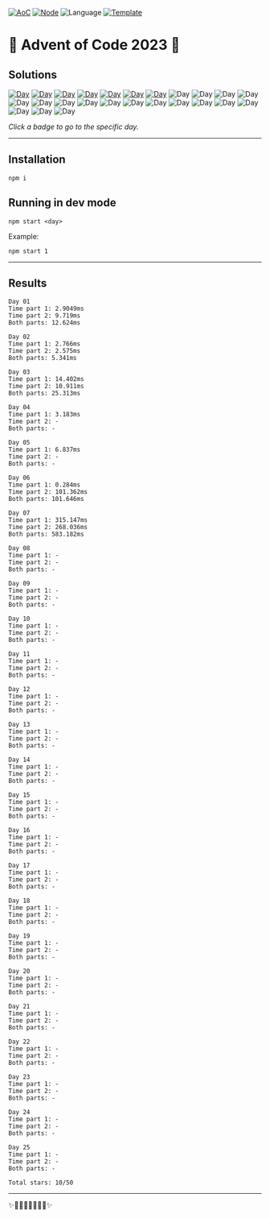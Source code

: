 <!-- Entries between SOLUTIONS and RESULTS tags are auto-generated -->

[![AoC](https://badgen.net/badge/AoC/2023/blue)](https://adventofcode.com/2023)
[![Node](https://badgen.net/badge/Node/v16.13.0+/blue)](https://nodejs.org/en/download/)
![Language](https://badgen.net/badge/Language/TypeScript/blue)
[![Template](https://badgen.net/badge/Template/aocrunner/blue)](https://github.com/caderek/aocrunner)

# 🎄 Advent of Code 2023 🎄

## Solutions

<!--SOLUTIONS-->

[![Day](https://badgen.net/badge/01/%E2%98%86%E2%98%86/green)](src/day01)
[![Day](https://badgen.net/badge/02/%E2%98%86%E2%98%86/green)](src/day02)
[![Day](https://badgen.net/badge/03/%E2%98%86%E2%98%86/green)](src/day03)
[![Day](https://badgen.net/badge/04/%E2%98%86%E2%98%86/yellow)](src/day04)
[![Day](https://badgen.net/badge/05/%E2%98%86%E2%98%86/yellow)](src/day05)
[![Day](https://badgen.net/badge/06/%E2%98%85%E2%98%86/green)](src/day06)
[![Day](https://badgen.net/badge/07/%E2%98%85%E2%98%85/green)](src/day07)
![Day](https://badgen.net/badge/08/%E2%98%86%E2%98%86/gray)
![Day](https://badgen.net/badge/09/%E2%98%86%E2%98%86/gray)
![Day](https://badgen.net/badge/10/%E2%98%86%E2%98%86/gray)
![Day](https://badgen.net/badge/11/%E2%98%86%E2%98%86/gray)
![Day](https://badgen.net/badge/12/%E2%98%86%E2%98%86/gray)
![Day](https://badgen.net/badge/13/%E2%98%86%E2%98%86/gray)
![Day](https://badgen.net/badge/14/%E2%98%86%E2%98%86/gray)
![Day](https://badgen.net/badge/15/%E2%98%86%E2%98%86/gray)
![Day](https://badgen.net/badge/16/%E2%98%86%E2%98%86/gray)
![Day](https://badgen.net/badge/17/%E2%98%86%E2%98%86/gray)
![Day](https://badgen.net/badge/18/%E2%98%86%E2%98%86/gray)
![Day](https://badgen.net/badge/19/%E2%98%86%E2%98%86/gray)
![Day](https://badgen.net/badge/20/%E2%98%86%E2%98%86/gray)
![Day](https://badgen.net/badge/21/%E2%98%86%E2%98%86/gray)
![Day](https://badgen.net/badge/22/%E2%98%86%E2%98%86/gray)
![Day](https://badgen.net/badge/23/%E2%98%86%E2%98%86/gray)
![Day](https://badgen.net/badge/24/%E2%98%86%E2%98%86/gray)
![Day](https://badgen.net/badge/25/%E2%98%86%E2%98%86/gray)

<!--/SOLUTIONS-->

_Click a badge to go to the specific day._

---

## Installation

```
npm i
```

## Running in dev mode

```
npm start <day>
```

Example:

```
npm start 1
```

---

## Results

<!--RESULTS-->

```
Day 01
Time part 1: 2.9049ms
Time part 2: 9.719ms
Both parts: 12.624ms
```

```
Day 02
Time part 1: 2.766ms
Time part 2: 2.575ms
Both parts: 5.341ms
```

```
Day 03
Time part 1: 14.402ms
Time part 2: 10.911ms
Both parts: 25.313ms
```

```
Day 04
Time part 1: 3.183ms
Time part 2: -
Both parts: -
```

```
Day 05
Time part 1: 6.837ms
Time part 2: -
Both parts: -
```

```
Day 06
Time part 1: 0.284ms
Time part 2: 101.362ms
Both parts: 101.646ms
```

```
Day 07
Time part 1: 315.147ms
Time part 2: 268.036ms
Both parts: 583.182ms
```

```
Day 08
Time part 1: -
Time part 2: -
Both parts: -
```

```
Day 09
Time part 1: -
Time part 2: -
Both parts: -
```

```
Day 10
Time part 1: -
Time part 2: -
Both parts: -
```

```
Day 11
Time part 1: -
Time part 2: -
Both parts: -
```

```
Day 12
Time part 1: -
Time part 2: -
Both parts: -
```

```
Day 13
Time part 1: -
Time part 2: -
Both parts: -
```

```
Day 14
Time part 1: -
Time part 2: -
Both parts: -
```

```
Day 15
Time part 1: -
Time part 2: -
Both parts: -
```

```
Day 16
Time part 1: -
Time part 2: -
Both parts: -
```

```
Day 17
Time part 1: -
Time part 2: -
Both parts: -
```

```
Day 18
Time part 1: -
Time part 2: -
Both parts: -
```

```
Day 19
Time part 1: -
Time part 2: -
Both parts: -
```

```
Day 20
Time part 1: -
Time part 2: -
Both parts: -
```

```
Day 21
Time part 1: -
Time part 2: -
Both parts: -
```

```
Day 22
Time part 1: -
Time part 2: -
Both parts: -
```

```
Day 23
Time part 1: -
Time part 2: -
Both parts: -
```

```
Day 24
Time part 1: -
Time part 2: -
Both parts: -
```

```
Day 25
Time part 1: -
Time part 2: -
Both parts: -
```

```
Total stars: 10/50
```

<!--/RESULTS-->

---

✨🎄🎁🎄🎅🎄🎁🎄✨
